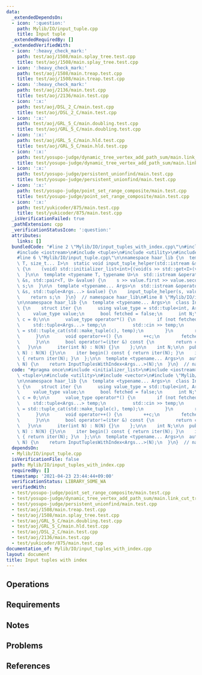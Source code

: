 ```yaml
---
data:
  _extendedDependsOn:
  - icon: ':question:'
    path: Mylib/IO/input_tuple.cpp
    title: Input tuple
  _extendedRequiredBy: []
  _extendedVerifiedWith:
  - icon: ':heavy_check_mark:'
    path: test/aoj/1508/main.splay_tree.test.cpp
    title: test/aoj/1508/main.splay_tree.test.cpp
  - icon: ':heavy_check_mark:'
    path: test/aoj/1508/main.treap.test.cpp
    title: test/aoj/1508/main.treap.test.cpp
  - icon: ':heavy_check_mark:'
    path: test/aoj/2136/main.test.cpp
    title: test/aoj/2136/main.test.cpp
  - icon: ':x:'
    path: test/aoj/DSL_2_C/main.test.cpp
    title: test/aoj/DSL_2_C/main.test.cpp
  - icon: ':x:'
    path: test/aoj/GRL_5_C/main.doubling.test.cpp
    title: test/aoj/GRL_5_C/main.doubling.test.cpp
  - icon: ':x:'
    path: test/aoj/GRL_5_C/main.hld.test.cpp
    title: test/aoj/GRL_5_C/main.hld.test.cpp
  - icon: ':x:'
    path: test/yosupo-judge/dynamic_tree_vertex_add_path_sum/main.link_cut_tree.test.cpp
    title: test/yosupo-judge/dynamic_tree_vertex_add_path_sum/main.link_cut_tree.test.cpp
  - icon: ':x:'
    path: test/yosupo-judge/persistent_unionfind/main.test.cpp
    title: test/yosupo-judge/persistent_unionfind/main.test.cpp
  - icon: ':x:'
    path: test/yosupo-judge/point_set_range_composite/main.test.cpp
    title: test/yosupo-judge/point_set_range_composite/main.test.cpp
  - icon: ':x:'
    path: test/yukicoder/875/main.test.cpp
    title: test/yukicoder/875/main.test.cpp
  _isVerificationFailed: true
  _pathExtension: cpp
  _verificationStatusIcon: ':question:'
  attributes:
    links: []
  bundledCode: "#line 2 \"Mylib/IO/input_tuples_with_index.cpp\"\n#include <initializer_list>\n\
    #include <iostream>\n#include <tuple>\n#include <utility>\n#include <vector>\n\
    #line 6 \"Mylib/IO/input_tuple.cpp\"\n\nnamespace haar_lib {\n  template <typename\
    \ T, size_t... I>\n  static void input_tuple_helper(std::istream &s, T &val, std::index_sequence<I...>)\
    \ {\n    (void) std::initializer_list<int>{(void(s >> std::get<I>(val)), 0)...};\n\
    \  }\n\n  template <typename T, typename U>\n  std::istream &operator>>(std::istream\
    \ &s, std::pair<T, U> &value) {\n    s >> value.first >> value.second;\n    return\
    \ s;\n  }\n\n  template <typename... Args>\n  std::istream &operator>>(std::istream\
    \ &s, std::tuple<Args...> &value) {\n    input_tuple_helper(s, value, std::make_index_sequence<sizeof...(Args)>());\n\
    \    return s;\n  }\n}  // namespace haar_lib\n#line 8 \"Mylib/IO/input_tuples_with_index.cpp\"\
    \n\nnamespace haar_lib {\n  template <typename... Args>\n  class InputTuplesWithIndex\
    \ {\n    struct iter {\n      using value_type = std::tuple<int, Args...>;\n \
    \     value_type value;\n      bool fetched = false;\n      int N;\n      int\
    \ c = 0;\n\n      value_type operator*() {\n        if (not fetched) {\n     \
    \     std::tuple<Args...> temp;\n          std::cin >> temp;\n          value\
    \ = std::tuple_cat(std::make_tuple(c), temp);\n        }\n        return value;\n\
    \      }\n\n      void operator++() {\n        ++c;\n        fetched = false;\n\
    \      }\n\n      bool operator!=(iter &) const {\n        return c < N;\n   \
    \   }\n\n      iter(int N) : N(N) {}\n    };\n\n    int N;\n\n  public:\n    InputTuplesWithIndex(int\
    \ N) : N(N) {}\n\n    iter begin() const { return iter(N); }\n    iter end() const\
    \ { return iter(N); }\n  };\n\n  template <typename... Args>\n  auto input_tuples_with_index(int\
    \ N) {\n    return InputTuplesWithIndex<Args...>(N);\n  }\n}  // namespace haar_lib\n"
  code: "#pragma once\n#include <initializer_list>\n#include <iostream>\n#include\
    \ <tuple>\n#include <utility>\n#include <vector>\n#include \"Mylib/IO/input_tuple.cpp\"\
    \n\nnamespace haar_lib {\n  template <typename... Args>\n  class InputTuplesWithIndex\
    \ {\n    struct iter {\n      using value_type = std::tuple<int, Args...>;\n \
    \     value_type value;\n      bool fetched = false;\n      int N;\n      int\
    \ c = 0;\n\n      value_type operator*() {\n        if (not fetched) {\n     \
    \     std::tuple<Args...> temp;\n          std::cin >> temp;\n          value\
    \ = std::tuple_cat(std::make_tuple(c), temp);\n        }\n        return value;\n\
    \      }\n\n      void operator++() {\n        ++c;\n        fetched = false;\n\
    \      }\n\n      bool operator!=(iter &) const {\n        return c < N;\n   \
    \   }\n\n      iter(int N) : N(N) {}\n    };\n\n    int N;\n\n  public:\n    InputTuplesWithIndex(int\
    \ N) : N(N) {}\n\n    iter begin() const { return iter(N); }\n    iter end() const\
    \ { return iter(N); }\n  };\n\n  template <typename... Args>\n  auto input_tuples_with_index(int\
    \ N) {\n    return InputTuplesWithIndex<Args...>(N);\n  }\n}  // namespace haar_lib\n"
  dependsOn:
  - Mylib/IO/input_tuple.cpp
  isVerificationFile: false
  path: Mylib/IO/input_tuples_with_index.cpp
  requiredBy: []
  timestamp: '2021-04-23 23:44:44+09:00'
  verificationStatus: LIBRARY_SOME_WA
  verifiedWith:
  - test/yosupo-judge/point_set_range_composite/main.test.cpp
  - test/yosupo-judge/dynamic_tree_vertex_add_path_sum/main.link_cut_tree.test.cpp
  - test/yosupo-judge/persistent_unionfind/main.test.cpp
  - test/aoj/1508/main.treap.test.cpp
  - test/aoj/1508/main.splay_tree.test.cpp
  - test/aoj/GRL_5_C/main.doubling.test.cpp
  - test/aoj/GRL_5_C/main.hld.test.cpp
  - test/aoj/DSL_2_C/main.test.cpp
  - test/aoj/2136/main.test.cpp
  - test/yukicoder/875/main.test.cpp
documentation_of: Mylib/IO/input_tuples_with_index.cpp
layout: document
title: Input tuples with index
---
```


## Operations

## Requirements

## Notes

## Problems

## References
